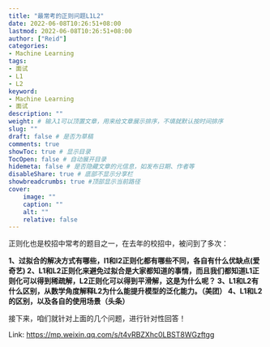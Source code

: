 ```yaml
---
title: "最常考的正则问题L1L2"
date: 2022-06-08T10:26:51+08:00
lastmod: 2022-06-08T10:26:51+08:00
author: ["Reid"]
categories: 
- Machine Learning
tags: 
- 面试
- L1
- L2
keyword:
- Machine Learning
- 面试
description: ""
weight: # 输入1可以顶置文章，用来给文章展示排序，不填就默认按时间排序
slug: ""
draft: false # 是否为草稿
comments: true
showToc: true # 显示目录
TocOpen: false # 自动展开目录
hidemeta: false # 是否隐藏文章的元信息，如发布日期、作者等
disableShare: true # 底部不显示分享栏
showbreadcrumbs: true #顶部显示当前路径
cover:
    image: ""
    caption: ""
    alt: ""
    relative: false
---
```


正则化也是校招中常考的题目之一，在去年的校招中，被问到了多次：

**1、过拟合的解决方式有哪些，l1和l2正则化都有哪些不同，各自有什么优缺点(爱奇艺)
2、L1和L2正则化来避免过拟合是大家都知道的事情，而且我们都知道L1正则化可以得到稀疏解，L2正则化可以得到平滑解，这是为什么呢？
3、L1和L2有什么区别，从数学角度解释L2为什么能提升模型的泛化能力。（美团）
4、L1和L2的区别，以及各自的使用场景（头条）**

接下来，咱们就针对上面的几个问题，进行针对性回答！

Link: https://mp.weixin.qq.com/s/t4vRBZXhc0LBST8WGzftgg

